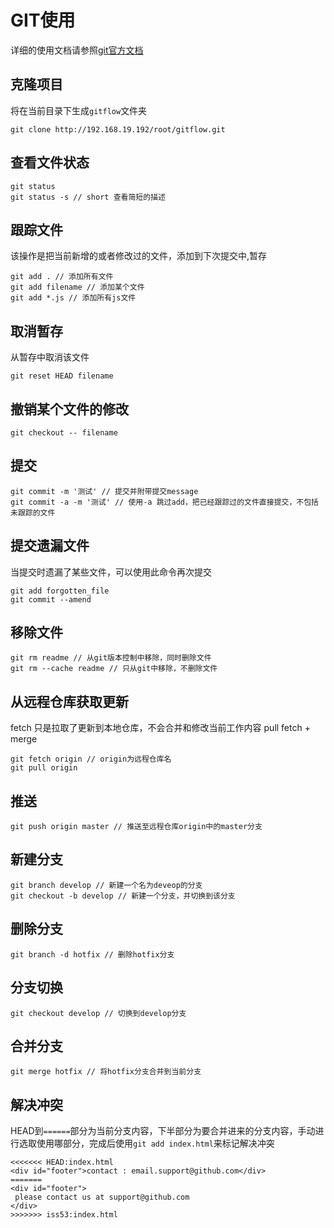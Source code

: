 # GIT使用
详细的使用文档请参照[git官方文档](https://git-scm.com/book/zh/v2)

## 克隆项目
将在当前目录下生成`gitflow`文件夹
```
git clone http://192.168.19.192/root/gitflow.git
```

## 查看文件状态
```
git status
git status -s // short 查看简短的描述
```

## 跟踪文件
该操作是把当前新增的或者修改过的文件，添加到下次提交中,暂存
```
git add . // 添加所有文件
git add filename // 添加某个文件
git add *.js // 添加所有js文件
```

## 取消暂存
从暂存中取消该文件
```
git reset HEAD filename
```

## 撤销某个文件的修改
```
git checkout -- filename
```

## 提交
```
git commit -m '测试' // 提交并附带提交message
git commit -a -m '测试' // 使用-a 跳过add，把已经跟踪过的文件直接提交，不包括未跟踪的文件
```

## 提交遗漏文件
当提交时遗漏了某些文件，可以使用此命令再次提交
```
git add forgotten_file
git commit --amend
```

## 移除文件
```
git rm readme // 从git版本控制中移除，同时删除文件
git rm --cache readme // 只从git中移除，不删除文件
```

## 从远程仓库获取更新
fetch 只是拉取了更新到本地仓库，不会合并和修改当前工作内容
pull fetch + merge
```
git fetch origin // origin为远程仓库名
git pull origin
```

## 推送
```
git push origin master // 推送至远程仓库origin中的master分支
```

## 新建分支
```
git branch develop // 新建一个名为deveop的分支
git checkout -b develop // 新建一个分支，并切换到该分支
```

## 删除分支
```
git branch -d hotfix // 删除hotfix分支
```

## 分支切换
```
git checkout develop // 切换到develop分支
```

## 合并分支
```
git merge hotfix // 将hotfix分支合并到当前分支
```

## 解决冲突
HEAD到`======`部分为当前分支内容，下半部分为要合并进来的分支内容，手动进行选取使用哪部分，完成后使用`git add index.html`来标记解决冲突
```
<<<<<<< HEAD:index.html
<div id="footer">contact : email.support@github.com</div>
=======
<div id="footer">
 please contact us at support@github.com
</div>
>>>>>>> iss53:index.html
```

